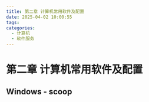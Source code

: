 ```yaml
---
title: 第二章 计算机常用软件及配置
date: 2025-04-02 10:00:55
tags: 
categories:
  - 计算机
  - 软件服务
---
```

# 第二章 计算机常用软件及配置

## Windows - scoop





